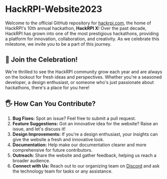 # HackRPI-Website2023

Welcome to the official GitHub repository for [hackrpi.com](https://hackrpi.com), the home of HackRPI's 10th annual hackathon, **HackRPI X**! Over the past decade, HackRPI has grown into one of the most prestigious hackathons, providing a platform for innovation, collaboration, and creativity. As we celebrate this milestone, we invite you to be a part of this journey.

## 🎉 Join the Celebration!

We're thrilled to see the HackRPI community grow each year and are always on the lookout for fresh ideas and perspectives. Whether you're a seasoned developer, a design enthusiast, or someone who's just passionate about hackathons, there's a place for you here!

## 🖐 How Can You Contribute?

1. **Bug Fixes:** Spot an issue? Feel free to submit a pull request.
2. **Feature Suggestions:** Got an innovative idea for the website? Raise an issue, and let's discuss it!
3. **Design Improvements:** If you're a design enthusiast, your insights can give the website a fresh and innovative look.
4. **Documentation:** Help make our documentation clearer and more comprehensive for future contributors.
5. **Outreach:** Share the website and gather feedback, helping us reach a broader audience.
6. **Connect with Us:** Reach out to our organizing team on [Discord](https://discord.gg/q4tdARPazB) and ask the technology team for tasks or any assistance.
